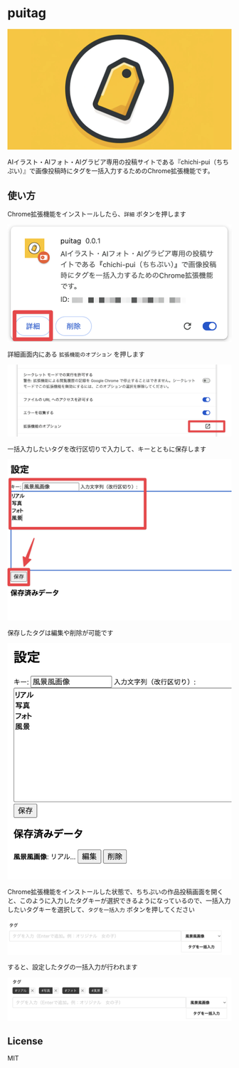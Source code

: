 # puitag

![puitag - logo](./logo/logo.png)

AIイラスト・AIフォト・AIグラビア専用の投稿サイトである『chichi-pui（ちちぷい）』で画像投稿時にタグを一括入力するためのChrome拡張機能です。

## 使い方

Chrome拡張機能をインストールしたら、`詳細` ボタンを押します

![使い方の説明のための画像](./images/usage_1.png)

詳細画面内にある `拡張機能のオプション` を押します

![使い方の説明のための画像](./images/usage_2.png)

一括入力したいタグを改行区切りで入力して、キーとともに保存します

![使い方の説明のための画像](./images/usage_3.png)

保存したタグは編集や削除が可能です

![使い方の説明のための画像](./images/usage_4.png)

Chrome拡張機能をインストールした状態で、ちちぷいの作品投稿画面を開くと、このように入力したタグキーが選択できるようになっているので、一括入力したいタグキーを選択して、`タグを一括入力` ボタンを押してください

![使い方の説明のための画像](./images/usage_5.png)

すると、設定したタグの一括入力が行われます

![使い方の説明のための画像](./images/usage_6.png)

## License

MIT